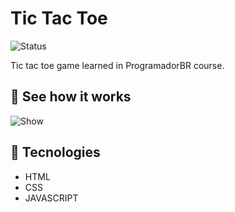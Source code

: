 # Tic Tac Toe
![Status](https://img.shields.io/badge/Status-Finalizado-brightgreen?style=flat-square)

Tic tac toe game learned in ProgramadorBR course.

## 📸 See how it works
![Show](./assets/tictactoe.gif)

## 🚀 Tecnologies

- HTML
- CSS
- JAVASCRIPT
